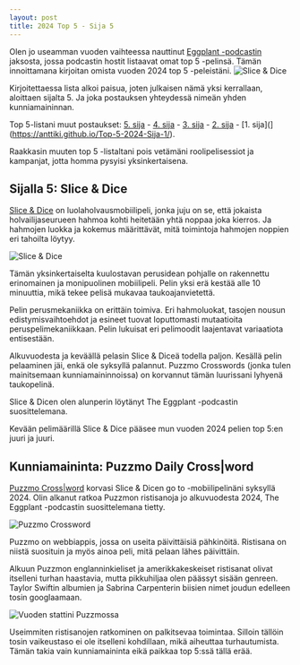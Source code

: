 ```yaml
---
layout: post
title: 2024 Top 5 - Sija 5 
---
```

Olen jo useamman vuoden vaihteessa nauttinut [Eggplant -podcastin](https://eggplant.show/) jaksosta, jossa podcastin hostit listaavat omat top 5 -pelinsä. Tämän innoittamana kirjoitan omista vuoden 2024 top 5 -peleistäni.
![Slice & Dice](https://anttiki.github.io/images/slice-n-dice.png "Slice & Dice")

Kirjoitettaessa lista alkoi paisua, joten julkaisen nämä yksi kerrallaan, aloittaen sijalta 5. Ja joka postauksen yhteydessä nimeän yhden kunniamaininnan. 

Top 5-listani muut postaukset: [5. sija](https://anttiki.github.io/Top-5-2024-Sija-5/) - [4. sija](https://anttiki.github.io/Top-5-2024-Sija-4/) - [3. sija](https://anttiki.github.io/Top-5-2024-Sija-3/) - [2. sija](https://anttiki.github.io/Top-5-2024-Sija-2/) - [1. sija](](https://anttiki.github.io/Top-5-2024-Sija-1/).

Raakkasin muuten top 5 -listaltani pois vetämäni roolipelisessiot ja kampanjat, jotta homma pysyisi yksinkertaisena.

## Sijalla 5: Slice & Dice

[Slice & Dice](https://tann.itch.io/slice-dice) on luolaholvausmobiilipeli, jonka juju on se, että jokaista holvailijaseurueen hahmoa kohti heitetään yhtä noppaa joka kierros. Ja hahmojen luokka ja kokemus määrittävät, mitä toimintoja hahmojen noppien eri tahoilta löytyy. 

![Slice & Dice](https://anttiki.github.io/images/slice-n-dice.png "Slice & Dice")

Tämän yksinkertaiselta kuulostavan perusidean pohjalle on rakennettu erinomainen ja monipuolinen mobiilipeli. Pelin yksi erä kestää alle 10 minuuttia, mikä tekee pelisä mukavaa taukoajanvietettä. 

Pelin perusmekaniikka on erittäin toimiva. Eri hahmoluokat, tasojen nousun edistymisvaihtoehdot ja esineet tuovat loputtomasti mutaatioita peruspelimekaniikkaan. Pelin lukuisat eri pelimoodit laajentavat variaatiota entisestään.

Alkuvuodesta ja keväällä pelasin Slice & Diceä todella paljon. Kesällä pelin pelaaminen jäi, enkä ole syksyllä palannut. Puzzmo Crosswords (jonka tulen mainitsemaan kunniamaininnoissa) on korvannut tämän luurissani lyhyenä taukopelinä.

Slice & Dicen olen alunperin löytänyt The Eggplant -podcastin suosittelemana.

Kevään pelimäärillä Slice & Dice pääsee mun vuoden 2024 pelien top 5:en juuri ja juuri.

## Kunniamaininta: Puzzmo Daily Cross|word

[Puzzmo Cross\|word](https://www.puzzmo.com/game/crossword) korvasi Slice & Dicen go to -mobiilipelinäni syksyllä 2024. Olin alkanut ratkoa Puzzmon ristisanoja jo alkuvuodesta 2024, The Eggplant -podcastin suosittelemana tietty.

![Puzzmo Crossword](https://anttiki.github.io/images/puzzmo1.jpg "Puzzmo Crossword")

Puzzmo on webbiappis, jossa on useita päivittäisiä pähkinöitä. Ristisana on niistä suosituin ja myös ainoa peli, mitä pelaan lähes päivittäin.

Alkuun Puzzmon englanninkieliset ja amerikkakeskeiset ristisanat olivat itselleni turhan haastavia, mutta pikkuhiljaa olen päässyt sisään genreen. Taylor Swiftin albumien ja Sabrina Carpenterin biisien nimet joudun edelleen tosin googlaamaan.

![Vuoden stattini Puzzmossa](https://anttiki.github.io/images/puzzmo2.jpg "Vuoden stattini Puzzmossa")

Useimmiten ristisanojen ratkominen on palkitsevaa toimintaa. Silloin tällöin tosin vaikeustaso ei ole itselleni kohdillaan, mikä aiheuttaa turhautumista. Tämän takia vain kunniamaininta eikä paikkaa top 5:ssä tällä erää.
